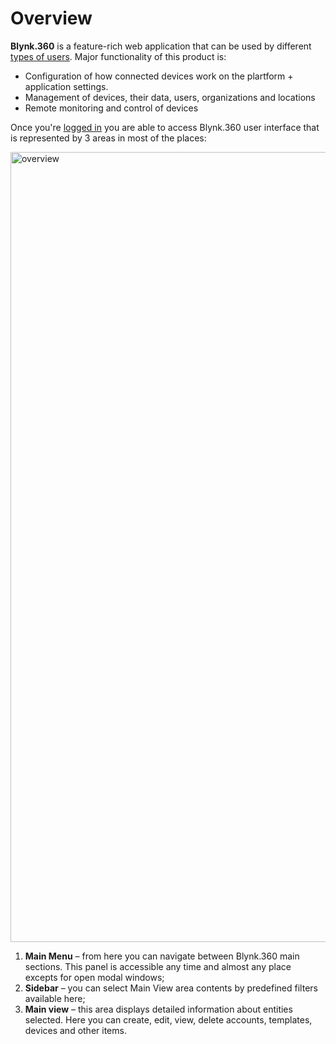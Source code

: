 # Overview

**Blynk.360** is a feature-rich web application that can be used by different [types of users](../concepts/users.md). Major functionality of this product is:

* Configuration of how connected devices work on the plartform + application settings.
* Management of devices, their data, users, organizations and locations 
* Remote monitoring and control of devices

Once you're [logged in](../getting-started/signup.md#sign-in) you are able to access Blynk.360 user interface that is represented by 3 areas in most of the places:

<img width="1264" alt="overview" src="https://user-images.githubusercontent.com/72824404/120618249-92e1a580-c463-11eb-8d13-8d1b1dc1aaee.png">

1. **Main Menu** – from here you can navigate between Blynk.360 main sections. This panel is accessible any time and almost any place excepts for open modal windows;
2. **Sidebar** – you can select Main View area contents by predefined filters available here; 
3. **Main view** – this area displays detailed information about entities selected. Here you can create, edit, view, delete accounts, templates, devices and other items.

